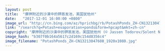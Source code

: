 ```yaml
---
layout: post
title:  "摩押附近的沙漠中的钾蒸发池，美国犹他州"
date:   "2017-12-01 16:00:00 +0800"
image_url: "http://cn.bing.com/az/hprichbg/rb/PotashPonds_ZH-CN13213047688_1920x1080.jpg"
link: "/search?q=Potash+evaporation+ponds&form=hpcapt&mkt=zh-cn"
copyright: "摩押附近的沙漠中的钾蒸发池，美国犹他州 (© Jassen Todorov/Solent News/REX/Shutterstock)"
image_hash: "b307f0b164a5617c2d169c154d8356c4"
image_filename: "PotashPonds_ZH-CN13213047688_1920x1080.jpg"
---
```

